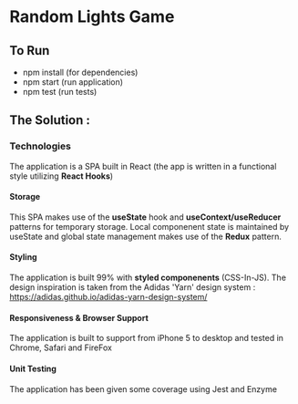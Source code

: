 # Random Lights Game

## To Run

* npm install (for dependencies)
* npm start (run application)
* npm test (run tests)

## The Solution :


### Technologies

The application is a SPA built in React (the app is written in a functional style utilizing __React Hooks__)

#### Storage

This SPA makes use of the __useState__ hook and __useContext/useReducer__ patterns for temporary storage.
Local componenent state is maintained by useState and global state management makes use of the __Redux__ pattern.


#### Styling

The application is built 99% with __styled componenents__ (CSS-In-JS).
The design inspiration is taken from the Adidas 'Yarn' design system : https://adidas.github.io/adidas-yarn-design-system/

#### Responsiveness & Browser Support

The application is built to support from iPhone 5 to desktop and tested in Chrome, Safari and FireFox

#### Unit Testing

The application has been given some coverage using Jest and Enzyme